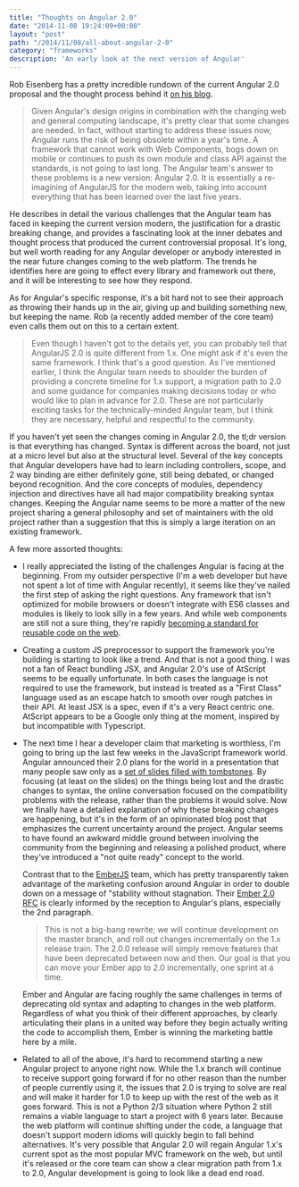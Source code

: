 ```yaml
---
title: "Thoughts on Angular 2.0"
date: "2014-11-08 19:24:09+00:00"
layout: "post"
path: "/2014/11/08/all-about-angular-2-0"
category: "frameworks"
description: 'An early look at the next version of Angular'
---
```


Rob Eisenberg has a pretty incredible rundown of the current Angular 2.0 proposal and the thought process behind it [on his blog][aaa2].  

> Given Angular's design origins in combination with the changing web and general computing landscape, it's pretty clear that some changes are needed. In fact, without starting to address these issues now, Angular runs the risk of being obsolete within a year's time. A framework that cannot work with Web Components, bogs down on mobile or continues to push its own module and class API against the standards, is not going to last long. The Angular team's answer to these problems is a new version: Angular 2.0. It is essentially a re-imagining of AngularJS for the modern web, taking into account everything that has been learned over the last five years.

He describes in detail the various challenges that the Angular team has faced in keeping the current version modern, the justification for a drastic breaking change, and provides a fascinating look at the inner debates and thought process that produced the current controversial proposal. It's long, but well worth reading for any Angular developer or anybody interested in the near future changes coming to the web platform.  The trends he identifies here are going to effect every library and framework out there, and it will be interesting to see how they respond.

As for Angular's specific response, it's a bit hard not to see their approach as throwing their hands up in the air, giving up and building something new, but keeping the name.  Rob (a recently added member of the core team) even calls them out on this to a certain extent.

> Even though I haven't got to the details yet, you can probably tell that AngularJS 2.0 is quite different from 1.x. One might ask if it's even the same framework. I think that's a good question. As I've mentioned earlier, I think the Angular team needs to shoulder the burden of providing a concrete timeline for 1.x support, a migration path to 2.0 and some guidance for companies making decisions today or who would like to plan in advance for 2.0. These are not particularly exciting tasks for the technically-minded Angular team, but I think they are necessary, helpful and respectful to the community.

If you haven't yet seen the changes coming in Angular 2.0, the tl;dr version is that everything has changed.  Syntax is different across the board, not just at a micro level but also at the structural level.  Several of the key concepts that Angular developers have had to learn including controllers, scope, and 2 way binding are either definitely gone, still being debated, or changed beyond recognition.  And the core concepts of modules, dependency injection and directives have all had major compatibility breaking syntax changes.  Keeping the Angular name seems to be more a matter of the new project sharing a general philosophy and set of maintainers with the old project rather than a suggestion that this is simply a large iteration on an existing framework.

A few more assorted thoughts:

- I really appreciated the listing of the challenges Angular is facing at the beginning. From my outsider perspective (I'm a web developer but have not spent a lot of time with Angular recently), it seems like they've nailed the first step of asking the right questions.  Any framework that isn't optimized for mobile browsers or doesn't integrate with ES6 classes and modules is likely to look silly in a few years.  And while web components are still not a sure thing, they're rapidly [becoming a standard for reusable code on the web][wc].

- Creating a custom JS preprocessor to support the framework you're building is starting to look like a trend.  And that is not a good thing.  I was not a fan of React bundling JSX, and Angular 2.0's use of AtScript seems to be equally unfortunate.  In both cases the language is not required to use the framework, but instead is treated as a "First Class" language used as an escape hatch to smooth over rough patches in their API.  At least JSX is a spec, even if it's a very React centric one.  AtScript appears to be a Google only thing at the moment, inspired by but incompatible with Typescript.

- The next time I hear a developer claim that marketing is worthless, I'm going to bring up the last few weeks in the JavaScript framework world.  Angular announced their 2.0 plans for the world in a presentation that many people saw only as a [set of slides filled with tombstones][angular2slides].  By focusing (at least on the slides) on the things being lost and the drastic changes to syntax, the online conversation focused on the compatibility problems with the release, rather than the problems it would solve.  Now we finally have a detailed explanation of why these breaking changes are happening, but it's in the form of an opinionated blog post that emphasizes the current uncertainty around the project.  Angular seems to have found an awkward middle ground between involving the community from the beginning and releasing a polished product, where they've introduced a "not quite ready" concept to the world.

    Contrast that to the [EmberJS][ember] team, which has pretty transparently taken advantage of the marketing confusion around Angular in order to double down on a message of "stability without stagnation.  Their [Ember 2.0 RFC][emberrfc] is clearly informed by the reception to Angular's plans, especially the 2nd paragraph.

    > This is not a big-bang rewrite; we will continue development on the master branch, and roll out changes incrementally on the 1.x release train. The 2.0.0 release will simply remove features that have been deprecated between now and then. Our goal is that you can move your Ember app to 2.0 incrementally, one sprint at a time.

    Ember and Angular are facing roughly the same challenges in terms of deprecating old syntax and adapting to changes in the web platform.  Regardless of what you think of their different approaches, by clearly articulating their plans in a united way before they begin actually writing the code to accomplish them, Ember is winning the marketing battle here by a mile.  

- Related to all of the above, it's hard to recommend starting a new Angular project to anyone right now.  While the 1.x branch will continue to receive support going forward if for no other reason than the number of people currently using it, the issues that 2.0 is trying to solve are real and will make it harder for 1.0 to keep up with the rest of the web as it goes forward.  This is not a Python 2/3 situation where Python 2 still remains a viable language to start a project with 6 years later.  Because the web platform will continue shifting under the code, a language that doesn't support modern idioms will quickly begin to fall behind alternatives.  It's very possible that Angular 2.0 will regain Angular 1.x's current spot as the most popular MVC framework on the web, but until it's released or the core team can show a clear migration path from 1.x to 2.0, Angular development is going to look like a dead end road.









[emberrfc]: https://github.com/emberjs/rfcs/pull/15
[ember]: http://emberjs.com/
[wc]: http://benmccormick.org/2014/08/07/component-based-development/
[aaa2]: http://eisenbergeffect.bluespire.com/all-about-angular-2-0/
[angular2slides]: https://docs.google.com/presentation/d/1XQP0_NTzCUcFweauLlkZpbbhNVYbYy156oD--KLmXsk/preview?utm_content=bufferf1174&utm_medium=social&utm_source=twitter.com&utm_campaign=buffer&slide=id.p
